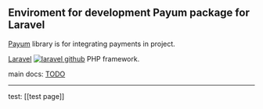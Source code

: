 ## Enviroment for development Payum package for Laravel

[Payum](https://github.com/Payum/Payum) library is for integrating payments in project.

[Laravel](http://laravel.com/) [![laravel github](
    https://f.cloud.github.com/assets/54012/36830/42c6b24a-5377-11e2-85ff-275263752a43.png
    )](https://github.com/laravel/laravel) PHP framework.

main docs:
[TODO](/docs/todo.md)

------------
test:
[[test page]]
